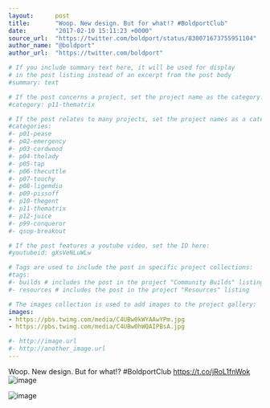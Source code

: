 ```yaml
---
layout:      post
title:       "Woop. New design. But for what!? #BoldportClub"
date:        "2017-02-10 15:11:23 +0000"
source_url:  "https://twitter.com/boldport/status/830071673755951104"
author_name: "@boldport"
author_url:  "https://twitter.com/boldport"

# If you include summary text here, it will be used for display
# in the post listing instead of an excerpt from the post body
#summary: text

# If the post concerns a project, set the project name as the category:
#category: p11-thematrix

# If the post relates to many projects, set the project names as a categories array:
#categories:
#- p01-pease
#- p02-emergency
#- p03-cordwood
#- p04-thelady
#- p05-tap
#- p06-thecuttle
#- p07-touchy
#- p08-ligemdio
#- p09-pissoff
#- p10-thegent
#- p11-thematrix
#- p12-juice
#- p99-conqueror
#- qsop-breakout

# If the post features a youtube video, set the ID here:
#youtubeid: gXsVeNLuWLw

# Tags are used to include the post in specific project collections:
#tags:
#- builds # includes the post in the project "Community Builds" listing
#- resources # includes the post in the project "Resources" listing

# The images collection is used to add images to the project gallery:
images:
- https://pbs.twimg.com/media/C4UBw0kWYAAwYPm.jpg
- https://pbs.twimg.com/media/C4UBw0hWQAIPBsA.jpg

#- http://image.url
#- http://another_image.url
---
```


Woop. New design. But for what!? #BoldportClub https://t.co/jRoL1fnWok
![image](https://pbs.twimg.com/media/C4UBw0kWYAAwYPm.jpg)

![image](https://pbs.twimg.com/media/C4UBw0hWQAIPBsA.jpg)


